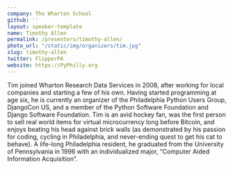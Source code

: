 ```yaml
---
company: The Wharton School
github: ''
layout: speaker-template
name: Timothy Allen
permalink: /presenters/timothy-allen/
photo_url: "/static/img/organizers/tim.jpg"
slug: timothy-allen
twitter: FlipperPA
website: https://PyPhilly.org
---
```


Tim joined Wharton Research Data Services in 2008, after working for local companies and starting a few of his own. Having started programming at age six, he is currently an organizer of the Philadelphia Python Users Group, DjangoCon US, and a member of the Python Software Foundation and Django Software Foundation. Tim is an avid hockey fan, was the first person to sell real world items for virtual microcurrency long before Bitcoin, and enjoys beating his head against brick walls (as demonstrated by his passion for coding, cycling in Philadelphia, and never-ending quest to get his cat to behave). A life-long Philadelphia resident, he graduated from the University of Pennsylvania in 1996 with an individualized major, “Computer Aided Information Acquisition”.
